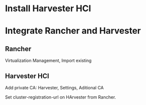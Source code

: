 # Install Harvester HCI

# Integrate Rancher and Harvester

## Rancher
Virtualization Management, Import existing

## Harvester HCI

Add private CA: Harvester, Settings, Aditional CA

Set cluster-registration-url on HArvester from Rancher.

